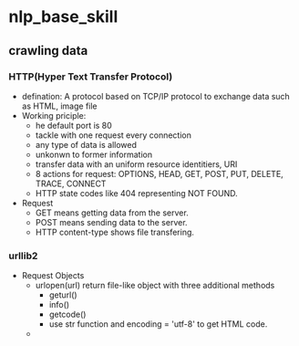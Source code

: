 # nlp_base_skill
## crawling data
### HTTP(Hyper Text Transfer Protocol)
- defination: A protocol based on TCP/IP protocol to exchange data such as HTML, image file 
- Working priciple:
    + he default port is 80
    + tackle with one request every connection
    + any type of data is allowed
    + unkonwn to former information
    + transfer data with an uniform resource identitiers, URI
    + 8 actions for request: OPTIONS, HEAD, GET, POST, PUT, DELETE, TRACE, CONNECT
    + HTTP state codes like 404 representing NOT FOUND.
- Request
    + GET means getting data from the server.
    + POST means sending data to the server.
    + HTTP content-type shows file transfering.
### urllib2
- Request Objects
    + urlopen(url) return file-like object with three additional methods
        * geturl()
        * info()
        * getcode()
        * use str function and encoding = 'utf-8' to get HTML code.
    + 